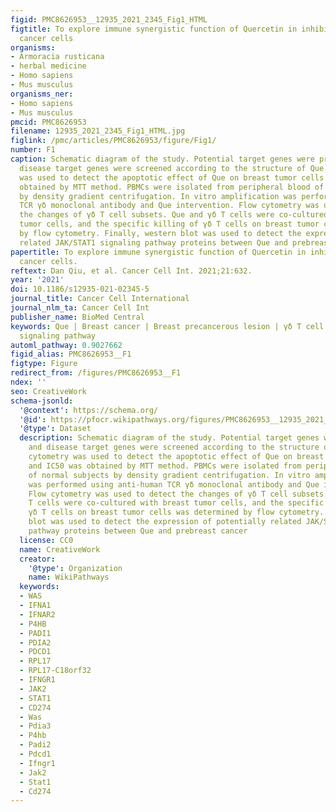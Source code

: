 ```yaml
---
figid: PMC8626953__12935_2021_2345_Fig1_HTML
figtitle: To explore immune synergistic function of Quercetin in inhibiting breast
  cancer cells
organisms:
- Armoracia rusticana
- herbal medicine
- Homo sapiens
- Mus musculus
organisms_ner:
- Homo sapiens
- Mus musculus
pmcid: PMC8626953
filename: 12935_2021_2345_Fig1_HTML.jpg
figlink: /pmc/articles/PMC8626953/figure/Fig1/
number: F1
caption: Schematic diagram of the study. Potential target genes were predicted and
  disease target genes were screened according to the structure of Que. Flow cytometry
  was used to detect the apoptotic effect of Que on breast tumor cells and IC50 was
  obtained by MTT method. PBMCs were isolated from peripheral blood of normal subjects
  by density gradient centrifugation. In vitro amplification was performed using anti-human
  TCR γδ monoclonal antibody and Que intervention. Flow cytometry was used to detect
  the changes of γδ T cell subsets. Que and γδ T cells were co-cultured with breast
  tumor cells, and the specific killing of γδ T cells on breast tumor cells was determined
  by flow cytometry. Finally, western blot was used to detect the expression of potentially
  related JAK/STAT1 signaling pathway proteins between Que and prebreast cancer
papertitle: To explore immune synergistic function of Quercetin in inhibiting breast
  cancer cells.
reftext: Dan Qiu, et al. Cancer Cell Int. 2021;21:632.
year: '2021'
doi: 10.1186/s12935-021-02345-5
journal_title: Cancer Cell International
journal_nlm_ta: Cancer Cell Int
publisher_name: BioMed Central
keywords: Que | Breast cancer | Breast precancerous lesion | γδ T cell | JAK/STAT1
  signaling pathway
automl_pathway: 0.9027662
figid_alias: PMC8626953__F1
figtype: Figure
redirect_from: /figures/PMC8626953__F1
ndex: ''
seo: CreativeWork
schema-jsonld:
  '@context': https://schema.org/
  '@id': https://pfocr.wikipathways.org/figures/PMC8626953__12935_2021_2345_Fig1_HTML.html
  '@type': Dataset
  description: Schematic diagram of the study. Potential target genes were predicted
    and disease target genes were screened according to the structure of Que. Flow
    cytometry was used to detect the apoptotic effect of Que on breast tumor cells
    and IC50 was obtained by MTT method. PBMCs were isolated from peripheral blood
    of normal subjects by density gradient centrifugation. In vitro amplification
    was performed using anti-human TCR γδ monoclonal antibody and Que intervention.
    Flow cytometry was used to detect the changes of γδ T cell subsets. Que and γδ
    T cells were co-cultured with breast tumor cells, and the specific killing of
    γδ T cells on breast tumor cells was determined by flow cytometry. Finally, western
    blot was used to detect the expression of potentially related JAK/STAT1 signaling
    pathway proteins between Que and prebreast cancer
  license: CC0
  name: CreativeWork
  creator:
    '@type': Organization
    name: WikiPathways
  keywords:
  - WAS
  - IFNA1
  - IFNAR2
  - P4HB
  - PADI1
  - PDIA2
  - PDCD1
  - RPL17
  - RPL17-C18orf32
  - IFNGR1
  - JAK2
  - STAT1
  - CD274
  - Was
  - Pdia3
  - P4hb
  - Padi2
  - Pdcd1
  - Ifngr1
  - Jak2
  - Stat1
  - Cd274
---
```


